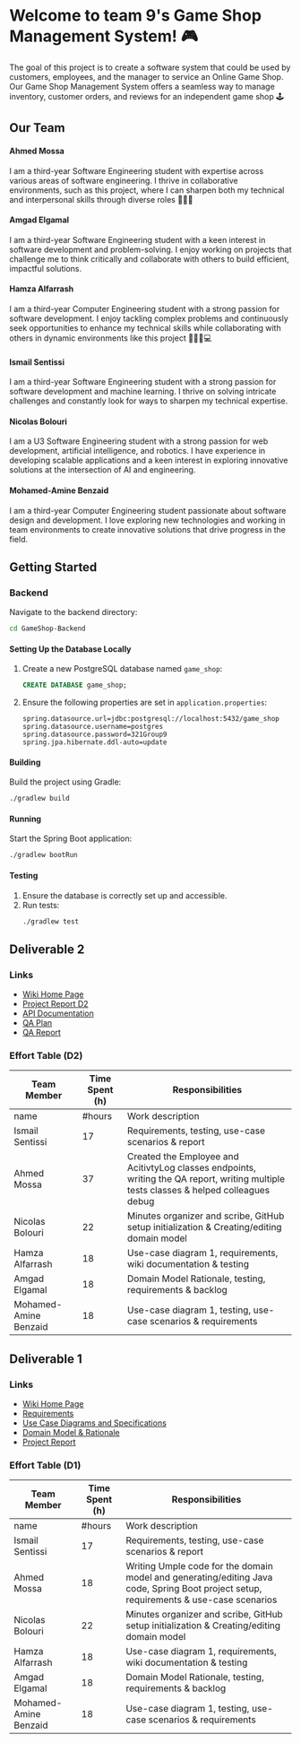 # Welcome to team 9's Game Shop Management System! 🎮

The goal of this project is to create a software system that could be used by customers, employees, and the manager to service an Online Game Shop.
Our Game Shop Management System offers a seamless way to manage inventory, customer orders, and reviews for an independent game shop 🕹️

## Our Team

#### Ahmed Mossa

I am a third-year Software Engineering student with expertise across various areas of software engineering. I thrive in collaborative environments, such as this project, where I can sharpen both my technical and interpersonal skills through diverse roles 👨🏻‍💻

#### Amgad Elgamal

I am a third-year Software Engineering student with a keen interest in software development and problem-solving. I enjoy working on projects that challenge me to think critically and collaborate with others to build efficient, impactful solutions.

#### Hamza Alfarrash

I am a third-year Computer Engineering student with a strong passion for software development. I enjoy tackling complex problems and continuously seek opportunities to enhance my technical skills while collaborating with others in dynamic environments like this project 👨🏻‍💻💻

#### Ismail Sentissi

I am a third-year Software Engineering student with a strong passion for software development and machine learning. I thrive on solving intricate challenges and constantly look for ways to sharpen my technical expertise.

#### Nicolas Bolouri

I am a U3 Software Engineering student with a strong passion for web development, artificial intelligence, and robotics. I have experience in developing scalable applications and a keen interest in exploring innovative solutions at the intersection of AI and engineering.

#### Mohamed-Amine Benzaid

I am a third-year Computer Engineering student passionate about software design and development. I love exploring new technologies and working in team environments to create innovative solutions that drive progress in the field.

## Getting Started

### Backend

Navigate to the backend directory:

```bash
cd GameShop-Backend
```

#### Setting Up the Database Locally

1. Create a new PostgreSQL database named `game_shop`:
   ```sql
   CREATE DATABASE game_shop;
   ```
2. Ensure the following properties are set in `application.properties`:
   ```properties
   spring.datasource.url=jdbc:postgresql://localhost:5432/game_shop
   spring.datasource.username=postgres
   spring.datasource.password=321Group9
   spring.jpa.hibernate.ddl-auto=update
   ```

#### Building

Build the project using Gradle:

```bash
./gradlew build
```

#### Running

Start the Spring Boot application:

```bash
./gradlew bootRun
```

#### Testing

1. Ensure the database is correctly set up and accessible.
2. Run tests:
   ```bash
   ./gradlew test
   ```

## Deliverable 2

### Links
- [Wiki Home Page](https://github.com/McGill-ECSE321-Fall2024/project-group-9/wiki)
- [Project Report D2](https://github.com/McGill-ECSE321-Fall2024/project-group-9/wiki/Project-Report-D2)
- [API Documentation](https://github.com/McGill-ECSE321-Fall2024/project-group-9/wiki/API-Documentation)
- [QA Plan](https://github.com/McGill-ECSE321-Fall2024/project-group-9/wiki/QA-Plan)
- [QA Report](https://github.com/McGill-ECSE321-Fall2024/project-group-9/wiki/QA-Report)

### Effort Table (D2)
| Team Member           | Time Spent (h) | Responsibilities                                                                                                                       |
| --------------------- | -------------- | -------------------------------------------------------------------------------------------------------------------------------------- |
| name                  | #hours         | Work description                                                                                                                       |
| Ismail Sentissi       | 17             | Requirements, testing, use-case scenarios & report                                                                                     |
| Ahmed Mossa           | 37             | Created the Employee and AcitivtyLog classes endpoints, writing the QA report, writing multiple tests classes & helped colleagues debug |
| Nicolas Bolouri       | 22             | Minutes organizer and scribe, GitHub setup initialization & Creating/editing domain model                                              |
| Hamza Alfarrash       | 18             | Use-case diagram 1, requirements, wiki documentation & testing                                                                         |
| Amgad Elgamal         | 18             | Domain Model Rationale, testing, requirements & backlog                                                                                |
| Mohamed-Amine Benzaid | 18             | Use-case diagram 1, testing, use-case scenarios & requirements                                                                         |

## Deliverable 1

### Links

- [Wiki Home Page](https://github.com/McGill-ECSE321-Fall2024/project-group-9/wiki)
- [Requirements](https://github.com/McGill-ECSE321-Fall2024/project-group-9/wiki/Requirements)
- [Use Case Diagrams and Specifications](https://github.com/McGill-ECSE321-Fall2024/project-group-9/wiki/Use-Cases-and-Specifications)
- [Domain Model & Rationale](https://github.com/McGill-ECSE321-Fall2024/project-group-9/wiki/Domain-Model-and-Rationale)
- [Project Report](https://github.com/McGill-ECSE321-Fall2024/project-group-9/wiki/Project-Report)

### Effort Table (D1)

| Team Member           | Time Spent (h) | Responsibilities                                                                                                                       |
| --------------------- | -------------- | -------------------------------------------------------------------------------------------------------------------------------------- |
| name                  | #hours         | Work description                                                                                                                       |
| Ismail Sentissi       | 17             | Requirements, testing, use-case scenarios & report                                                                                     |
| Ahmed Mossa           | 18             | Writing Umple code for the domain model and generating/editing Java code, Spring Boot project setup, requirements & use-case scenarios |
| Nicolas Bolouri       | 22             | Minutes organizer and scribe, GitHub setup initialization & Creating/editing domain model                                              |
| Hamza Alfarrash       | 18             | Use-case diagram 1, requirements, wiki documentation & testing                                                                         |
| Amgad Elgamal         | 18             | Domain Model Rationale, testing, requirements & backlog                                                                                |
| Mohamed-Amine Benzaid | 18             | Use-case diagram 1, testing, use-case scenarios & requirements                                                                         |
